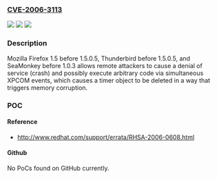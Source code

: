 ### [CVE-2006-3113](https://cve.mitre.org/cgi-bin/cvename.cgi?name=CVE-2006-3113)
![](https://img.shields.io/static/v1?label=Product&message=n%2Fa&color=blue)
![](https://img.shields.io/static/v1?label=Version&message=n%2Fa&color=blue)
![](https://img.shields.io/static/v1?label=Vulnerability&message=n%2Fa&color=brighgreen)

### Description

Mozilla Firefox 1.5 before 1.5.0.5, Thunderbird before 1.5.0.5, and SeaMonkey before 1.0.3 allows remote attackers to cause a denial of service (crash) and possibly execute arbitrary code via simultaneous XPCOM events, which causes a timer object to be deleted in a way that triggers memory corruption.

### POC

#### Reference
- http://www.redhat.com/support/errata/RHSA-2006-0608.html

#### Github
No PoCs found on GitHub currently.

